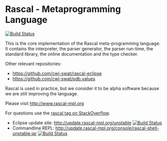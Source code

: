 # Rascal - Metaprogramming Language
[![Build Status](http://ci.usethesource.io/job/usethesource/job/rascal/job/master/badge/icon)](http://ci.usethesource.io/job/usethesource/job/rascal/job/master/)

This is the core implementation of the Rascal meta-programming language. It contains the interpreter, the parser generator, the parser run-time,
the standard library, the online documentation and the type checker.

Other relevant repositories:

* https://github.com/cwi-swat/rascal-eclipse
* https://github.com/cwi-swat/pdb.values

Rascal is used in practice, but we consider it to be alpha software because we are still improving the language.

Please visit http://www.rascal-mpl.org

For questions use the [rascal tag on StackOverflow](http://stackoverflow.com/questions/tagged/rascal).

- Eclipse update site: <http://update.rascal-mpl.org/unstable> [![Build Status](http://ci.usethesource.io/job/usethesource/job/rascal-eclipse/job/master/badge/icon)](http://ci.usethesource.io/job/usethesource/job/rascal-eclipse/job/master/)
- Commandline REPL: <http://update.rascal-mpl.org/console/rascal-shell-unstable.jar> [![Build Status](http://ci.usethesource.io/job/usethesource/job/rascal-shell/job/master/badge/icon)](http://ci.usethesource.io/job/usethesource/job/rascal-shell/job/master/)
